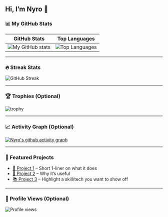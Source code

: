 ## Hi, I’m Nyro 👋  

### 📊 My GitHub Stats  
| GitHub Stats | Top Languages |
|--------------|---------------|
| ![My GitHub stats](https://github-readme-stats.vercel.app/api?username=Kopi-Naparan1&show_icons=true&theme=default&cache_seconds=1800) | ![Top Languages](https://github-readme-stats.vercel.app/api/top-langs/?username=Kopi-Naparan1&layout=compact&theme=default&cache_seconds=1800) |

---

### 🔥 Streak Stats  
![GitHub Streak](https://streak-stats.demolab.com?user=Kopi-Naparan1&theme=default&hide_border=false)

---

### 🏆 Trophies (Optional)  
![trophy](https://github-profile-trophy.vercel.app/?username=Kopi-Naparan1&theme=flat&margin-w=15)

---

### 📈 Activity Graph (Optional)  
[![Nyro's github activity graph](https://github-readme-activity-graph.vercel.app/graph?username=Kopi-Naparan1&theme=github)](https://github.com/ashutosh00710/github-readme-activity-graph)

---

### 🚀 Featured Projects  
- [🔧 Project 1](https://github.com/Kopi-Naparan1/Project1) – Short 1-liner on what it does  
- [🎵 Project 2](https://github.com/Kopi-Naparan1/Project2) – Why it’s useful  
- [📚 Project 3](https://github.com/Kopi-Naparan1/Project3) – Highlight a skill/tech you want to show off  

---

### 👀 Profile Views (Optional)  
![Profile views](https://komarev.com/ghpvc/?username=Kopi-Naparan1)
